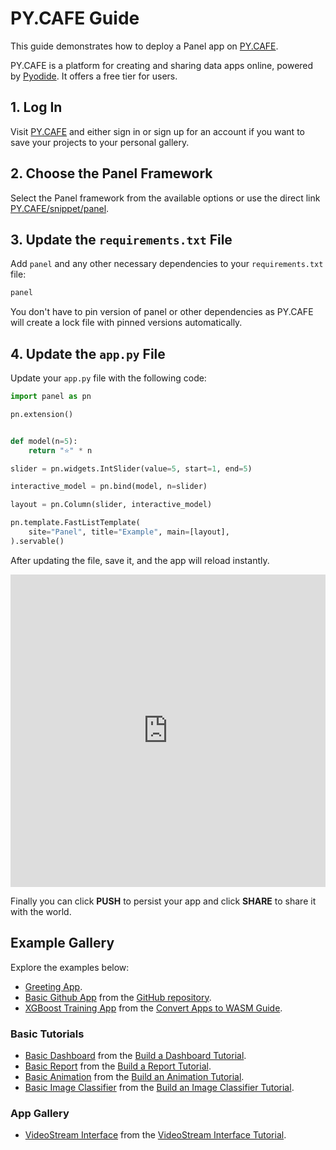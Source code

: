 # PY.CAFE Guide

This guide demonstrates how to deploy a Panel app on [PY.CAFE](https://py.cafe/).

PY.CAFE is a platform for creating and sharing data apps online, powered by [Pyodide](https://pyodide.org/). It offers a free tier for users.

## 1. Log In

Visit [PY.CAFE](https://py.cafe/) and either sign in or sign up for an account if you want to save your projects to your personal gallery.

## 2. Choose the Panel Framework

Select the Panel framework from the available options or use the direct link [PY.CAFE/snippet/panel](https://py.cafe/snippet/panel/v1).

## 3. Update the `requirements.txt` File

Add `panel` and any other necessary dependencies to your `requirements.txt` file:

```bash
panel
```

You don't have to pin version of panel or other dependencies as PY.CAFE will create a lock file with pinned versions automatically.

## 4. Update the `app.py` File

Update your `app.py` file with the following code:

```python
import panel as pn

pn.extension()


def model(n=5):
    return "⭐" * n

slider = pn.widgets.IntSlider(value=5, start=1, end=5)

interactive_model = pn.bind(model, n=slider)

layout = pn.Column(slider, interactive_model)

pn.template.FastListTemplate(
    site="Panel", title="Example", main=[layout],
).servable()
```

After updating the file, save it, and the app will reload instantly.

<iframe src="https://py.cafe/app/MarcSkovMadsen/pycafe-reference" title="PyCafe Reference Example" frameborder="0" style="width: 100%; height: 500px;"></iframe>

Finally you can click **PUSH** to persist your app and click **SHARE** to share it with the world.

## Example Gallery

Explore the examples below:

- [Greeting App](https://py.cafe/maartenbreddels/panel-interactive-greeting-app ).
- [Basic Github App](https://py.cafe/MarcSkovMadsen/pycafe-reference) from the [GitHub repository](https://github.com/holoviz/panel/#interactive-data-apps).
- [XGBoost Training App](https://py.cafe/MarcSkovMadsen/xgboost-training) from the [Convert Apps to WASM Guide](https://panel.holoviz.org/how_to/wasm/convert.html).

### Basic Tutorials

- [Basic Dashboard](https://py.cafe/MarcSkovMadsen/basic-dashboard) from the [Build a Dashboard Tutorial](../../tutorials/basic/build_dashboard.md).
- [Basic Report](https://py.cafe/MarcSkovMadsen/basic-report) from the [Build a Report Tutorial](../../tutorials/basic/build_report.md).
- [Basic Animation](https://py.cafe/MarcSkovMadsen/basic-animation) from the [Build an Animation Tutorial](../../tutorials/basic/build_report.md).
- [Basic Image Classifier](https://py.cafe/MarcSkovMadsen/basic-image-classifier) from the [Build an Image Classifier Tutorial](../../tutorials/basic/build_image_classifier.md).

### App Gallery

- [VideoStream Interface](https://py.cafe/MarcSkovMadsen/videostream) from the [VideoStream Interface Tutorial](https://panel.holoviz.org/gallery/streaming_videostream.html).

